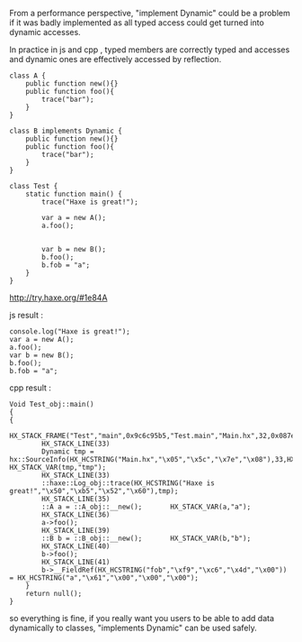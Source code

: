 
From a performance perspective, "implement Dynamic" could be a problem if it was badly implemented as all typed access could get turned into dynamic accesses. 

In practice in js and cpp , typed members are correctly typed and accesses and dynamic ones are effectively accessed by reflection.

```
class A {
    public function new(){}
    public function foo(){
        trace("bar");
    }
}

class B implements Dynamic {
    public function new(){}
    public function foo(){
        trace("bar");
    }
}

class Test {
    static function main() {
        trace("Haxe is great!");
        
        var a = new A();
        a.foo();
        
        
        var b = new B();
        b.foo();
        b.fob = "a";
    }
}
```

http://try.haxe.org/#1e84A

js result :
```
console.log("Haxe is great!");
var a = new A();
a.foo();
var b = new B();
b.foo();
b.fob = "a";
```
cpp result : 
```
Void Test_obj::main()
{
{
		HX_STACK_FRAME("Test","main",0x9c6c95b5,"Test.main","Main.hx",32,0x087e5c05)
		HX_STACK_LINE(33)
		Dynamic tmp = hx::SourceInfo(HX_HCSTRING("Main.hx","\x05","\x5c","\x7e","\x08"),33,HX_HCSTRING("Test","\x72","\xf4","\xd2","\x37"),HX_HCSTRING("main","\x39","\x38","\x56","\x48"));		HX_STACK_VAR(tmp,"tmp");
		HX_STACK_LINE(33)
		::haxe::Log_obj::trace(HX_HCSTRING("Haxe is great!","\x50","\xb5","\x52","\x60"),tmp);
		HX_STACK_LINE(35)
		::A a = ::A_obj::__new();		HX_STACK_VAR(a,"a");
		HX_STACK_LINE(36)
		a->foo();
		HX_STACK_LINE(39)
		::B b = ::B_obj::__new();		HX_STACK_VAR(b,"b");
		HX_STACK_LINE(40)
		b->foo();
		HX_STACK_LINE(41)
		b->__FieldRef(HX_HCSTRING("fob","\xf9","\xc6","\x4d","\x00")) = HX_HCSTRING("a","\x61","\x00","\x00","\x00");
	}
	return null();
}
```

so everything is fine, if you really want you users to be able to add data dynamically to classes, "implements Dynamic" can be used safely.

